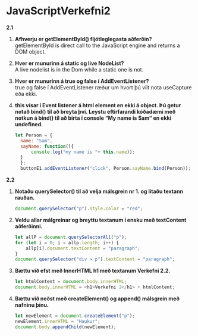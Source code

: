# JavaScriptVerkefni2

**2.1**<br/>
1. **Afhverju er getElementById() fljótleglegasta aðferðin?**<br/>
   getElementById is direct call to the JavaScript engine and returns a DOM object.

2. **Hver er munurinn á static og live NodeList?**<br/>
   A live nodelist is in the Dom while a static one is not.

3. **Hver er munurinn á true og false í AddEventListener?**<br/>
   true og false í AddEventListener ræður um hvort þú vilt nota useCapture eða ekki.
   
4. **this vísar í Event listener á html element en ekki á object. Þú getur notað bind() til að breyta því. Leystu eftirfarandi kóðadæmi      með notkun á bind() til að birta í console “My name is Sam“ en ekki undefined.**<br/>
   ```javascript
   let Person = {
	 name: "Sam",
	 sayName: function(){
		 console.log("my name is "+ this.name));
	 }
	 };
	 buttonE1.addEventListener("click", Person.sayName.bind(Person)); 
   ```
**2.2**<br/>
1. **Notaðu querySelector() til að velja málsgrein nr 1. og litaðu textann rauðan.**<br/>
   ```javascript 
   document.querySelector("p").style.color = "red"; 
   ```
2. **Veldu allar málgreinar og breyttu textanum í ensku með textContent aðferðinni.**<br/>
   ```javascript 
   let allP = document.querySelectorAll("p");
   for (let i = 0; i < allp.length; i++) {
       allp[i].document.textContent = "paragraph";
   }
   document.querySelector("div > p").textContent = "paragraph";
   ```
3. **Bættu við efst með InnerHTML h1 með textanum Verkefni 2.2.**<br/>
   ```javascript 
   let htmlContent = document.body.innerHTML;
   document.body.innerHTML = <h1>Verkefni 2</h1> + htmlContent;
   ```
4. **Bættu við neðst með createElement() og append() málsgrein með nafninu þínu.**<br/>
   ```javascript 
   let newElement = document.createElement("p");
   newElement.innerHTML = "Haukur";
   document.body.appendChild(newElement);
   ```
